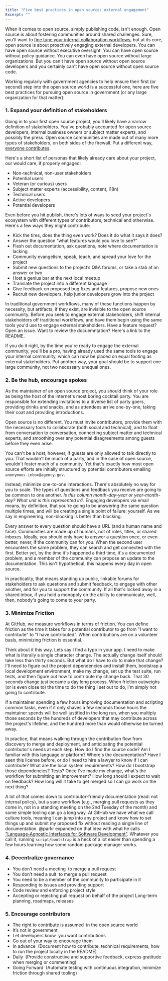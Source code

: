 ```yaml
---
title: "Five best practices in open source: external engagement"
Excerpt: ""
---
```


When it comes to open source, simply publishing code, isn't enough. Open source is about fostering communities around shared challenges. Sure, you'll want to [fine tune your internal collaboration workflows](http://ben.balter.com/2015/03/08/open-source-best-practices-internal-collaboration/), but at its core, open source is about proactively engaging external developers. You can have open source without executive oversight. You can have open source without policy guidance. You can even have open source without large organizations. But you can't have open source without open source developers and you certainly can't have open source without open source code.

Working regularly with government agencies to help ensure their first (or second) step into the open source world is a successful one, here are five best practices for pursuing open source in government (or any large organization for that matter):

### 1. Expand your definition of stakeholders

Going in to your first open source project, you'll likely have a narrow definition of stakeholders. You've probably accounted for open source developers, internal business owners or subject matter experts, and possibly the press. Open source communities are made out of many more types of stakeholders, on both sides of the firewall. Put a different way, [everyone contributes](http://ben.balter.com/2013/08/11/everyone-contributes/).

Here's a short list of personas that likely already care about your project, our would care, if properly engaged:

* Non-technical, non-user stakeholders
* Potential users
* Veteran (or curious) users
* Subject matter experts (accessibility, content, i18n)
* Technical users
* Active developers
* Potential developers

Even before you hit publish, there's lots of ways to seed your project's ecosystem with different types of contributors, technical and otherwise. Here's a few ways they might contribute:

* Kick the tires, does the thing even work? Does it do what it says it does?
* Answer the question “what features would you love to see?”
* Flesh out documentation, ask questions, note where documentation is lacking
* Community evangelism, speak, teach, and spread your love for the project
* Submit new questions to the project’s Q&A forums, or take a stab at an answer or two
* Host a genius bar at the next local meetup
* Translate the project into a different language
* Give feedback on proposed bug fixes and features, propose new ones
* Recruit new developers, help junior developers grow into the project

In traditional government workflows, many of these functions happen by necessity, but artifacts, if they exist, are invisible to the open source community. Before you seek to engage external stakeholders, shift internal stakeholders off traditional workflows, and have them begin using the same tools you'd use to engage external stakeholders. Have a feature request? Open an issue. Want to review the docuemntation? Here's a link to the README.

If you do it right, by the time you're ready to engage the external community, you'll be a pro, having already used the same tools to engage your internal community, which can now be placed on equal footing as external stakeholders. Put another way, your goal should be to support one large community, not two necessary unequal ones.

### 2. Be the hub, encourage spokes

As the maintainer of an open source project, you should think of your role as being the host of the internet's most boring cocktail party. You are responsible for extending invitations to a diverse list of party goers, providing drinks and snacks, and as attendees arrive one-by-one, taking their coat and providing introductions.

Open source is no different. You must invite contributors, provide them with the necessary tools to collaborate (both social and technical), and to float from conversation to conversation, connecting subject matter and technical experts, and smoothing over any potential disagreements among guests before they even arise.

You can't be a host, however, if guests are only allowed to talk directly to you. That wouldn't be much of a party, and in the case of open source, wouldn't foster much of a community. Yet that's exactly how most open source efforts are initially structured by potential contributors emailing `anonymous-inbox@agency.gov`.

Instead, minimize one-to-one interactions. There's absolutely no way for you to scale. The types of questions and feedback you receive are going to be common to one another. *Is this column month-day-year or year-month-day?* *What unit is this represented in?*. Engaging developers via email means, by definition, that you're going to be answering the same question multiple times, and will be creating a single point of failure: yourself. As we say in engineering, non-blocking is better than blocking.

Every answer to every question should have a URL (and a human name and face). Communities are made up of humans, not of roles, titles, or shared inboxes. Ideally, you should only have to answer a question once, or even better, never, if the community can for you. When the second user encounters the same problem, they can search and get connected with the first. Better yet, by the time it's happened a third time, it's a documented problem, and a member of the community can propose an update to the documentation. This isn't hypothetical, this happens every day in open source.

In practicality, that means standing up public, linkable forums for stakeholders to ask questions and submit feedback, to engage with other another, and for you to support the community. If all that's locked away in a shared inbox, if you hold a monopoly on the ability to communicate, well, then, nobody's going to come to your party.

### 3. Minimize Friction

At GitHub, we measure workflows in terms of friction. You can define friction as the time it takes for a potential contributor to go from "I want to contribute" to "I have contributed". When contributions are on a volunteer basis, minimizing friction is essential.

Think about it this way. Lets say I find a typo in your app. I need to make what is literally a single character change. The actually change itself should take less than thirty seconds. But what do I have to do to make that change? I'll need to figure out the project dependencies and install them, bootstrap a local development environment, make my change, set up the test suite, run tests, and then figure out how to contribute my change back. That 30 seconds change just became a day long process. When friction outweighs (or is even close to) the time to do the thing I set out to do, I'm simply not going to contribute.

If a maintainer spending a few hours improving documentation and scripting common tasks, even if it only shaves a few seconds those hours the maintainer spends will be well justified in the long run, when you multiply those seconds by the hundreds of developers that may contribute across the project's lifetime, and the hundred more than would otherwise be turned away.

In practice, that means walking through the contribution flow from discovery to merge and deployment, and anticipating the potential contributor's needs at each step. How do I find the source code? Am I familiar with this language or platform? Where's the documentation? Have I seen this license before, or do I need to hire a lawyer to know if I can contribute? What are the local system requirements? How do I bootstrap those dependencies? Tests? Once I've made my change, what's the workflow for submitting an improvement? How long should I expect to wait on feedback? How long will it take to get merged so I can go work on the next thing?

A lot of that comes down to contributor-friendly documentation (read: not internal policy), but a sane workflow (e.g., merging pull requests as they come in, not in a standing meeting on the 2nd Tuesday of the month) and some simple tooling can go a long way. At GitHub we have what we call culture tools, meaning I can jump into any project and know how to set things up and submit my proposed fix without reading a single line of documentation. @parkr expanded on that idea with what he calls ["Language-Agnostic Interfaces for Software Development"](https://byparker.com/blog/2015/language-agnostic-interfaces-for-software-development/). Whatever you call it, running `script/bootstrap` is a heck of a lot easier than spending a few hours learning how some random package manager works.

### 4. Decentralize governance

* You don’t need a meeting  to merge a pull request
* You don’t need a suit  to merge a pull request
* You need to be a member of the community to participate in it
* Responding to issues and providing support
* Code review and enforcing project style
* Accepting or rejecting pull request on behalf of the project Long-term planning, roadmaps, releases

### 5. Encourage contributors

* The right to contribute is assumed  in the open source world
* It’s not in government
* Let developers know  you want contributions
* Go out of your way to encourage them
* In advance  (Document how to contribute, technical requirements, how to run the project locally in the README)
* Daily  (Provide constructive and supportive feedback, express gratitude when merging or commenting)
* Going Forward  (Automate testing with continuous integration, minimize friction through shared tooling)
